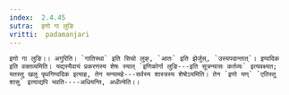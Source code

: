 ```yaml
---
index:  2.4.45
sutra:  इणो गा लुङि
vritti:  padamanjari
---
```


	इणो गा लुङि।। अगुरिति। `गातिस्था` इति सिचो लुक्, `आतः` इति झेर्जुस्, `उस्यपदान्तात्`। इण्वदिक इति वक्तव्यमिति। यद्यस्यैवायं प्रकरणस्य शेषः स्यात् `इणिकोर्गा लुङि---इति सूत्रन्यासः कर्तव्यः` इत्यवक्ष्यत; यतस्तु खलु पृथगिण्वदिक इत्याह, तेन मन्यामहे---सर्वस्य शास्त्रस्य शेषोऽयमिति। तेन `इणो यण्` `एतिस्तु शासु` इत्याद्यपि भवति----अधियन्ति, अधीत्येति।।

